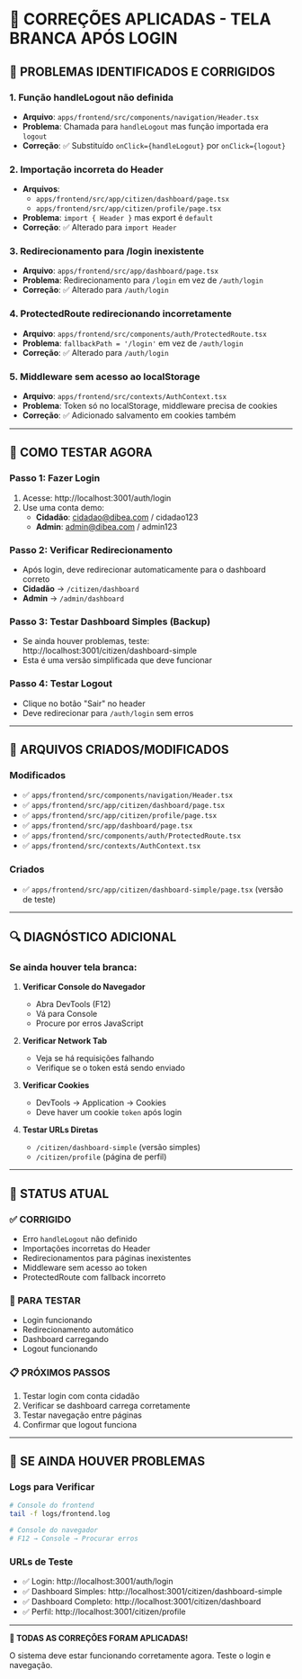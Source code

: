 # 🔧 CORREÇÕES APLICADAS - TELA BRANCA APÓS LOGIN

## 🐛 **PROBLEMAS IDENTIFICADOS E CORRIGIDOS**

### **1. Função handleLogout não definida**
- **Arquivo**: `apps/frontend/src/components/navigation/Header.tsx`
- **Problema**: Chamada para `handleLogout` mas função importada era `logout`
- **Correção**: ✅ Substituído `onClick={handleLogout}` por `onClick={logout}`

### **2. Importação incorreta do Header**
- **Arquivos**: 
  - `apps/frontend/src/app/citizen/dashboard/page.tsx`
  - `apps/frontend/src/app/citizen/profile/page.tsx`
- **Problema**: `import { Header }` mas export é `default`
- **Correção**: ✅ Alterado para `import Header`

### **3. Redirecionamento para /login inexistente**
- **Arquivo**: `apps/frontend/src/app/dashboard/page.tsx`
- **Problema**: Redirecionamento para `/login` em vez de `/auth/login`
- **Correção**: ✅ Alterado para `/auth/login`

### **4. ProtectedRoute redirecionando incorretamente**
- **Arquivo**: `apps/frontend/src/components/auth/ProtectedRoute.tsx`
- **Problema**: `fallbackPath = '/login'` em vez de `/auth/login`
- **Correção**: ✅ Alterado para `/auth/login`

### **5. Middleware sem acesso ao localStorage**
- **Arquivo**: `apps/frontend/src/contexts/AuthContext.tsx`
- **Problema**: Token só no localStorage, middleware precisa de cookies
- **Correção**: ✅ Adicionado salvamento em cookies também

---

## 🧪 **COMO TESTAR AGORA**

### **Passo 1: Fazer Login**
1. Acesse: http://localhost:3001/auth/login
2. Use uma conta demo:
   - **Cidadão**: cidadao@dibea.com / cidadao123
   - **Admin**: admin@dibea.com / admin123

### **Passo 2: Verificar Redirecionamento**
- Após login, deve redirecionar automaticamente para o dashboard correto
- **Cidadão** → `/citizen/dashboard`
- **Admin** → `/admin/dashboard`

### **Passo 3: Testar Dashboard Simples (Backup)**
- Se ainda houver problemas, teste: http://localhost:3001/citizen/dashboard-simple
- Esta é uma versão simplificada que deve funcionar

### **Passo 4: Testar Logout**
- Clique no botão "Sair" no header
- Deve redirecionar para `/auth/login` sem erros

---

## 📁 **ARQUIVOS CRIADOS/MODIFICADOS**

### **Modificados**
- ✅ `apps/frontend/src/components/navigation/Header.tsx`
- ✅ `apps/frontend/src/app/citizen/dashboard/page.tsx`
- ✅ `apps/frontend/src/app/citizen/profile/page.tsx`
- ✅ `apps/frontend/src/app/dashboard/page.tsx`
- ✅ `apps/frontend/src/components/auth/ProtectedRoute.tsx`
- ✅ `apps/frontend/src/contexts/AuthContext.tsx`

### **Criados**
- ✅ `apps/frontend/src/app/citizen/dashboard-simple/page.tsx` (versão de teste)

---

## 🔍 **DIAGNÓSTICO ADICIONAL**

### **Se ainda houver tela branca:**

1. **Verificar Console do Navegador**
   - Abra DevTools (F12)
   - Vá para Console
   - Procure por erros JavaScript

2. **Verificar Network Tab**
   - Veja se há requisições falhando
   - Verifique se o token está sendo enviado

3. **Verificar Cookies**
   - DevTools → Application → Cookies
   - Deve haver um cookie `token` após login

4. **Testar URLs Diretas**
   - `/citizen/dashboard-simple` (versão simples)
   - `/citizen/profile` (página de perfil)

---

## 🎯 **STATUS ATUAL**

### **✅ CORRIGIDO**
- Erro `handleLogout` não definido
- Importações incorretas do Header
- Redirecionamentos para páginas inexistentes
- Middleware sem acesso ao token
- ProtectedRoute com fallback incorreto

### **🧪 PARA TESTAR**
- Login funcionando
- Redirecionamento automático
- Dashboard carregando
- Logout funcionando

### **📋 PRÓXIMOS PASSOS**
1. Testar login com conta cidadão
2. Verificar se dashboard carrega corretamente
3. Testar navegação entre páginas
4. Confirmar que logout funciona

---

## 🚨 **SE AINDA HOUVER PROBLEMAS**

### **Logs para Verificar**
```bash
# Console do frontend
tail -f logs/frontend.log

# Console do navegador
# F12 → Console → Procurar erros
```

### **URLs de Teste**
- ✅ Login: http://localhost:3001/auth/login
- ✅ Dashboard Simples: http://localhost:3001/citizen/dashboard-simple
- ✅ Dashboard Completo: http://localhost:3001/citizen/dashboard
- ✅ Perfil: http://localhost:3001/citizen/profile

---

**🎉 TODAS AS CORREÇÕES FORAM APLICADAS!**

O sistema deve estar funcionando corretamente agora. Teste o login e navegação.
